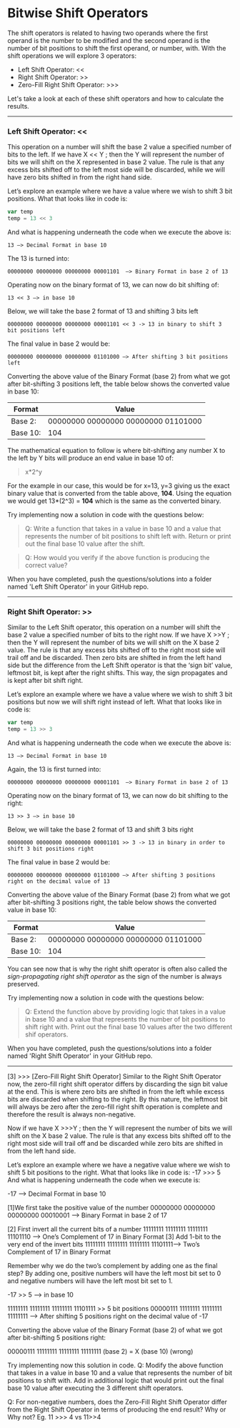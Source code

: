 # Bitwise Shift Operators
The shift operators is related to having two operands where the first operand is the number to be modified and the second operand is the number of bit positions to shift the first operand, or number, with.  With the shift operations we will explore 3 operators:  

  - Left Shift Operator:  <<
  - Right Shift Operator:  >>
  - Zero-Fill Right Shift Operator:  >>>

Let's take a look at each of these shift operators and how to calculate the results.
_____________________
### Left Shift Operator:  <<
This operation on a number will shift the base 2 value a specified number of bits to the left.  If we have X << Y ; then the Y will represent the number of bits we will shift on the X represented in   base 2 value.  The rule is that any excess bits shifted off to the left most side will be discarded, while we will have zero bits shifted in from the right hand side.

Let’s explore an example where we have a value where we wish to shift 3 bit positions.  What that looks like in code is:

```js
var temp
temp = 13 << 3
```
And what is happening underneath the code when we execute the above is:
```
13 —> Decimal Format in base 10
```
The 13 is turned into:
```
00000000 00000000 00000000 00001101  —> Binary Format in base 2 of 13
```
Operating now on the binary format of 13, we can now do bit shifting of:
```
13 << 3 —> in base 10
```
Below, we will take the base 2 format of 13 and shifting 3 bits left
```
00000000 00000000 00000000 00001101 << 3 -> 13 in binary to shift 3 bit positions left
```
The final value in base 2 would be:
```
00000000 00000000 00000000 01101000 —> After shifting 3 bit positions left
```

Converting the above value of the Binary Format (base 2) from what we got after bit-shifting 3 positions left, the table below shows the converted value in base 10:

| Format | Value | 
|---------------------------|-----|
| Base 2:                  | 00000000 00000000 00000000 01101000 |
| Base 10:                  | 104  |

The mathematical equation to follow is where bit-shifting any number X to the left by Y bits will produce an end value in base 10 of:

> x*2^y

For the example in our case, this would be for x=13, y=3 giving us the exact binary value that is converted from the table above, **104**.  Using the equation we would get 13*(2^3) = **104** which is the same as the converted binary.

Try implementing now a solution in code with the questions below:
>Q:  Write a function that takes in a value in base 10 and a value that represents the number of bit positions to shift left with.  Return or print out the final base 10 value after the shift.

>Q:  How would you verify if the above function is producing the correct value?

When you have completed, push the questions/solutions into a folder named 'Left Shift Operator' in your GitHub repo.
_____________________
### Right Shift Operator:  >>

Similar to the Left Shift operator, this operation on a number will shift the base 2 value a specified number of bits to the right now.  If we have X >>Y ; then the Y will represent the number of bits we will shift on the X base 2 value.  The rule is that any excess bits shifted off to the right most side will trail off and be discarded.  Then zero bits are shifted in from the left hand side but the difference from the Left Shift operator is that the ‘sign bit’ value, leftmost bit, is kept after the right shifts.  This way, the sign propagates and is kept after bit shift right.

Let’s explore an example where we have a value where we wish to shift 3 bit positions but now we will shift right instead of left.  What that looks like in code is:
```js
var temp
temp = 13 >> 3
```
And what is happening underneath the code when we execute the above is:
```
13 —> Decimal Format in base 10
```
Again, the 13 is first turned into:
```
00000000 00000000 00000000 00001101  —> Binary Format in base 2 of 13
```
Operating now on the binary format of 13, we can now do bit shifting to the right:
```
13 >> 3 —> in base 10
```
Below, we will take the base 2 format of 13 and shift 3 bits right
```
00000000 00000000 00000000 00001101 >> 3 -> 13 in binary in order to shift 3 bit positions right
```
The final value in base 2 would be:
```
00000000 00000000 00000000 01101000 —> After shifting 3 positions right on the decimal value of 13
```
Converting the above value of the Binary Format (base 2) from what we got after bit-shifting 3 positions right, the table below shows the converted value in base 10:

| Format | Value | 
|---------------------------|-----|
| Base 2:                  | 00000000 00000000 00000000 01101000 |
| Base 10:                  | 104  |

You can see now that is why the right shift operator is often also called the *sign-propagating right shift operator* as the sign of the number is always preserved.

Try implementing now a solution in code with the questions below:
>Q:  Extend the function above by providing logic that takes in a value in base 10 and a value that represents the number of bit positions to shift right with.  Print out the final base 10 values after the two different shif operators.

When you have completed, push the questions/solutions into a folder named 'Right Shift Operator' in your GitHub repo.
_____________________

[3] >>> [Zero-Fill Right Shift Operator]
Similar to the Right Shift Operator now, the zero-fill right shift operator differs by discarding the sign bit value at the end.  This is where zero bits are shifted in from the left while excess bits are discarded when shifting to the right.  By this nature, the leftmost bit will always be zero after the zero-fill right shift operation is complete and therefore the result is always non-negative.

Now if we have X >>>Y ; then the Y will represent the number of bits we will shift on the X base 2 value.  The rule is that any excess bits shifted off to the right most side will trail off and be discarded while zero bits are shifted in from the left hand side.

Let’s explore an example where we have a negative value where we wish to shift 5 bit positions to the right.  What that looks like in code is:
     -17 >>> 5
And what is happening underneath the code when we execute is:

-17 —> Decimal Format in base 10

[1]We first take the positive value of the number
00000000 00000000 00000000 00010001  —> Binary Format in base 2 of 17

[2] First invert all the current bits of a number
11111111 11111111 11111111 11101110  —> One’s Complement of 17 in Binary Format
[3] Add 1-bit to the very end of the invert bits
11111111 11111111 11111111 11101111—> Two’s Complement of 17 in Binary Format

Remember why we do the two’s complement by adding one as the final step?  By adding one, positive numbers will have the left most bit set to 0 and negative numbers will have the left most bit set to 1.

-17 >> 5 —> in base 10

11111111 11111111 11111111 11101111 >> 5 bit positions
00000111  11111111 11111111 11111111  —> After shifting 5 positions right on the decimal value of -17

Converting the above value of the Binary Format (base 2) of what we got after bit-shifting 5 positions right:

00000111  11111111 11111111 11111111 (base 2) = X (base 10)  (wrong)

Try implementing now this solution in code.
Q:  Modify the above function that takes in a value in base 10 and a value that represents the number of bit positions to shift with.  Add in additional logic that would print out the final base 10 value after executing the 3 different shift operators.

Q:  For non-negative numbers, does the Zero-Fill Right Shift Operator differ from the Right Shift Operator in terms of producing the end result?  Why or Why not?   Eg.  11 >>> 4 vs 11>>4